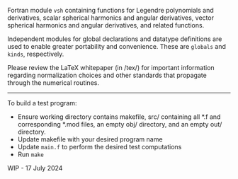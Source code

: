 Fortran module `vsh` containing functions for Legendre polynomials and derivatives,
scalar spherical harmonics and angular derivatives, vector spherical harmonics and 
angular derivatives, and related functions. 

Independent modules for global declarations and datatype definitions are used
to enable greater portability and convenience. These are `globals` and `kinds`, 
respectively.

Please review the LaTeX whitepaper (in /tex/) for important information regarding 
normalization choices and other standards that propagate through the numerical 
routines. 

---

To build a test program:
* Ensure working directory contains makefile, src/ containing all *.f and corresponding
*.mod files, an empty obj/ directory, and an empty out/ directory.
* Update makefile with your desired program name
* Update `main.f` to perform the desired test computations
* Run `make`

WIP - 17 July 2024